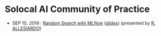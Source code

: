 # Solocal AI Community of Practice

- SEP 10, 2019 : [Random Search with MLflow][1] ([slides][2]) (presented by [R. ALLESIARDO][3])

[1]: https://github.com/pagesjaunes/AI_CoP/tree/master/2019_09_random_search
[2]: https://pagesjaunes.github.io/AI_CoP/2019_09_random_search/#/
[3]: https://github.com/rallesiardo

